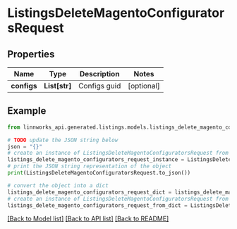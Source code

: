 # ListingsDeleteMagentoConfiguratorsRequest


## Properties

Name | Type | Description | Notes
------------ | ------------- | ------------- | -------------
**configs** | **List[str]** | Configs guid | [optional] 

## Example

```python
from linnworks_api.generated.listings.models.listings_delete_magento_configurators_request import ListingsDeleteMagentoConfiguratorsRequest

# TODO update the JSON string below
json = "{}"
# create an instance of ListingsDeleteMagentoConfiguratorsRequest from a JSON string
listings_delete_magento_configurators_request_instance = ListingsDeleteMagentoConfiguratorsRequest.from_json(json)
# print the JSON string representation of the object
print(ListingsDeleteMagentoConfiguratorsRequest.to_json())

# convert the object into a dict
listings_delete_magento_configurators_request_dict = listings_delete_magento_configurators_request_instance.to_dict()
# create an instance of ListingsDeleteMagentoConfiguratorsRequest from a dict
listings_delete_magento_configurators_request_from_dict = ListingsDeleteMagentoConfiguratorsRequest.from_dict(listings_delete_magento_configurators_request_dict)
```
[[Back to Model list]](../README.md#documentation-for-models) [[Back to API list]](../README.md#documentation-for-api-endpoints) [[Back to README]](../README.md)


